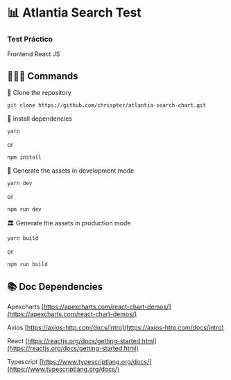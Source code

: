 # 📊 Atlantia Search Test

### Test Práctico 
Frontend React JS

## 👨🏻‍💻 Commands

💾 Clone the repository

```bash
git clone https://github.com/chrispter/atlantia-search-chart.git
```

🧶 Install dependencies

```bash
yarn
```
or 

```bash
npm install
```

👷 Generate the assets in development mode

```bash
yarn dev
```
or

```bash
npm run dev
```

🏛️ Generate the assets in production mode

```bash
yarn build
```

or

```bash
npm run build
```

## 📚 Doc Dependencies
Apexcharts
[https://apexcharts.com/react-chart-demos/](https://apexcharts.com/react-chart-demos/)

Axios
[https://axios-http.com/docs/intro](https://axios-http.com/docs/intro)

React
[https://reactjs.org/docs/getting-started.html](https://reactjs.org/docs/getting-started.html)

Typescript
[https://www.typescriptlang.org/docs/](https://www.typescriptlang.org/docs/)





